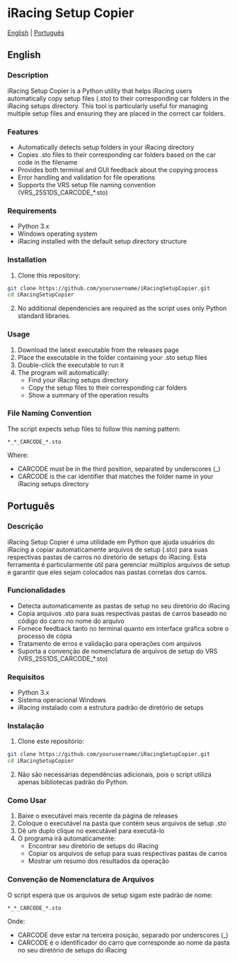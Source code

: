 # iRacing Setup Copier

[English](#english) | [Português](#português)

## English

### Description
iRacing Setup Copier is a Python utility that helps iRacing users automatically copy setup files (.sto) to their corresponding car folders in the iRacing setups directory. This tool is particularly useful for managing multiple setup files and ensuring they are placed in the correct car folders.

### Features
- Automatically detects setup folders in your iRacing directory
- Copies .sto files to their corresponding car folders based on the car code in the filename
- Provides both terminal and GUI feedback about the copying process
- Error handling and validation for file operations
- Supports the VRS setup file naming convention (VRS_25S1DS_CARCODE_*.sto)

### Requirements
- Python 3.x
- Windows operating system
- iRacing installed with the default setup directory structure

### Installation
1. Clone this repository:
```bash
git clone https://github.com/yourusername/iRacingSetupCopier.git
cd iRacingSetupCopier
```

2. No additional dependencies are required as the script uses only Python standard libraries.

### Usage
1. Download the latest executable from the releases page
2. Place the executable in the folder containing your .sto setup files
3. Double-click the executable to run it
4. The program will automatically:
   - Find your iRacing setups directory
   - Copy the setup files to their corresponding car folders
   - Show a summary of the operation results

### File Naming Convention
The script expects setup files to follow this naming pattern:
```
*_*_CARCODE_*.sto
```
Where:
- CARCODE must be in the third position, separated by underscores (_)
- CARCODE is the car identifier that matches the folder name in your iRacing setups directory

## Português

### Descrição
iRacing Setup Copier é uma utilidade em Python que ajuda usuários do iRacing a copiar automaticamente arquivos de setup (.sto) para suas respectivas pastas de carros no diretório de setups do iRacing. Esta ferramenta é particularmente útil para gerenciar múltiplos arquivos de setup e garantir que eles sejam colocados nas pastas corretas dos carros.

### Funcionalidades
- Detecta automaticamente as pastas de setup no seu diretório do iRacing
- Copia arquivos .sto para suas respectivas pastas de carros baseado no código do carro no nome do arquivo
- Fornece feedback tanto no terminal quanto em interface gráfica sobre o processo de cópia
- Tratamento de erros e validação para operações com arquivos
- Suporta a convenção de nomenclatura de arquivos de setup do VRS (VRS_25S1DS_CARCODE_*.sto)

### Requisitos
- Python 3.x
- Sistema operacional Windows
- iRacing instalado com a estrutura padrão de diretório de setups

### Instalação
1. Clone este repositório:
```bash
git clone https://github.com/yourusername/iRacingSetupCopier.git
cd iRacingSetupCopier
```

2. Não são necessárias dependências adicionais, pois o script utiliza apenas bibliotecas padrão do Python.

### Como Usar
1. Baixe o executável mais recente da página de releases
2. Coloque o executável na pasta que contém seus arquivos de setup .sto
3. Dê um duplo clique no executável para executá-lo
4. O programa irá automaticamente:
   - Encontrar seu diretório de setups do iRacing
   - Copiar os arquivos de setup para suas respectivas pastas de carros
   - Mostrar um resumo dos resultados da operação

### Convenção de Nomenclatura de Arquivos
O script espera que os arquivos de setup sigam este padrão de nome:
```
*_*_CARCODE_*.sto
```
Onde:
- CARCODE deve estar na terceira posição, separado por underscores (_)
- CARCODE é o identificador do carro que corresponde ao nome da pasta no seu diretório de setups do iRacing
